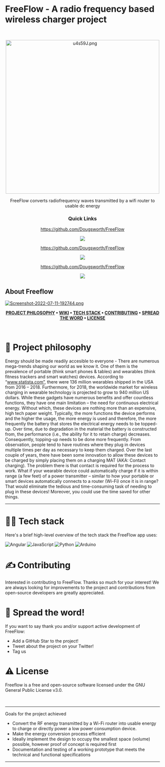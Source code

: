 # FreeFlow - A radio frequency based wireless charger project


<div id="top"></div>
<!--

-->

<!-- PROJECT LOGO -->
<br />
<p align="center">
      <a href="https://im.ge/i/u4s59J"><img src="https://i.im.ge/2022/07/12/u4s59J.png" alt="u4s59J.png" border="0" height="500px" width = "500px"></a>
  
</p>






 <p align="center">
  FreeFlow converts radiofrequency waves transmitted by a wifi router to usable dc energy
  </p>


<div align='center'>
  
### Quick Links
  
https://github.com/Dougsworth/FreeFlow
  
<img src='https://img.shields.io/badge/HOMEPAGE-gray?style=for-the-badge'>
  
</a>
  
https://github.com/Dougsworth/FreeFlow
  
<img src='https://img.shields.io/badge/RESEARCH-blue?style=for-the-badge'>
  
</a>
  
https://github.com/Dougsworth/FreeFlow
  
<img src='https://img.shields.io/badge/CASE STUDY-green?style=for-the-badge'>
  
</a>
  
</div>


<!-- ABOUT THE PROJECT -->
## About Freeflow

[![Screenshot-2022-07-11-192744.png](https://i.postimg.cc/3wR8h0Xk/Screenshot-2022-07-11-192744.png)](https://postimg.cc/pmwbYT1v)



<div align="center">

**[PROJECT PHILOSOPHY](https://github.com/) • 
[WIKI](https://github.com/) • 
[TECH STACK](https://github.com/) • 
[CONTRIBUTING](https://github.com/) • 
[SPREAD THE WORD](https://github.com/) • 
[LICENSE](https://github.com/)**

</div>

<br />

# 🥸 Project philosophy
Energy should be made readily accesible to everyone - There are numerous mega-trends shaping our world as we know it.
One of them is the prevalence of
portable (think smart phones & tables) and wearables (think fitness trackers and smart watches) devices.
According to “www.statista.com”, there were 136 million wearables shipped in the USA from 2016 – 2018.
Furthermore, for 2018, the worldwide market for wireless charging in wearable technology is projected
to grow to 940 million US dollars.
While these gadgets have numerous benefits and offer countless functions, they have one main limitation
– the need for continuous electrical energy. Without which, these devices are nothing more than an
expensive, high tech paper weight. Typically, the more functions the device performs and the higher the
usage, the more energy is used and therefore, the more frequently the battery that stores the electrical
energy needs to be topped-up. Over time, due to degradation in the material the battery is constructed
from, the performance (i.e., the ability for it to retain charge) decreases. Consequently, topping-up needs
to be done more frequently. From observation, people tend to have routines where they plug in devices
multiple times per day as necessary to keep them charged. Over the last couple of years, there have been
some innovation to allow these devices to be charged by simply placing them on a charging MAT (AKA:
Contact charging). The problem there is that contact is required for the process to work.
What if your wearable device could automatically charge if it is within range (a few feet) of a power
transmitter – similar to how your portable or smart devices automatically connects to a router (Wi-Fi)
once it is in range?
That would eliminate the tedious and time-consuming task of needing to plug in these devices! Moreover,
you could use the time saved for other things.
________________________________________________________



# 👨‍💻 Tech stack

Here's a brief high-level overview of the tech stack the FreeFlow app uses:

![Angular](https://img.shields.io/badge/angular-%23DD0031.svg?style=for-the-badge&logo=angular&logoColor=white)
![JavaScript](https://img.shields.io/badge/javascript-%23323330.svg?style=for-the-badge&logo=javascript&logoColor=%23F7DF1E)
![Python](https://img.shields.io/badge/python-3670A0?style=for-the-badge&logo=python&logoColor=ffdd54)
![Arduino](https://img.shields.io/badge/-Arduino-00979D?style=for-the-badge&logo=Arduino&logoColor=white)


# ✍️ Contributing

Interested in contributing to FreeFlow. Thanks so much for your interest! We are always looking for improvements to the project and contributions from open-source developers are greatly appreciated.


# 🌟 Spread the word!

If you want to say thank you and/or support active development of FreeFlow:

- Add a GitHub Star to the project!
- Tweet about the project on your Twitter!
- Tag us 




# ⚠️ License

Freeflow is a free and open-source software licensed under the GNU General Public License v3.0. 

<br />

---


Goals for the project achieved
- Convert the RF energy transmitted by a Wi-Fi router into usable energy to charge or directly power
a low power consumption device.
- Make the energy conversion process efficient
- Ideally implement the design to occupy the smallest space (volume) possible, however proof of concept is required first
- Documentation and testing of a working prototype that meets the technical and functional
specifications 
_____________________________________________

